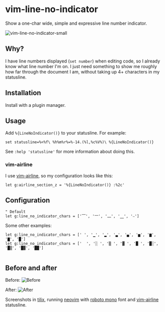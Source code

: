# vim-line-no-indicator

Show a one-char wide, simple and expressive line number indicator.

![vim-line-no-indicator-small](https://imgur.com/36mmVdI.gif)

## Why?

I have line numbers displayed (`set number`) when editing code, so I already know what line number I'm on. I just need something to show me roughly how far through the document I am, without taking up 4+ characters in my statusline.

## Installation

Install with a plugin manager.

## Usage

Add `%{LineNoIndicator()}` to your statusline. For example:

```vim
set statusline=%<%f\ %h%m%r%=%-14.(%l,%c%V%)\ %{LineNoIndicator()}
```

See `:help 'statusline'` for more information about doing this.

### vim-airline

I use [vim-airline](https://github.com/vim-airline/vim-airline/), so my configuration looks like this:

```vim
let g:airline_section_z = '%{LineNoIndicator()} :%2c'
```

## Configuration

```vim
" Default
let g:line_no_indicator_chars = ['⎺', '⎻', '⎼', '⎽', '⎯']
```

Some other examples:
```vim
let g:line_no_indicator_chars = [' ', '▁', '▂', '▃', '▄', '▅', '▆', '▇', '█']
let g:line_no_indicator_chars = ['  ', '░ ', '▒ ', '▓ ', '█ ', '█░', '█▒', '█▓', '██']
 
```

## Before and after

Before:
![Before](https://imgur.com/iy5v6KD.png)

After:
![After](https://imgur.com/FZOMzQI.png)

Screenshots in [tilix](https://gnunn1.github.io/tilix-web/), running [neovim](https://neovim.io/) with [roboto mono](https://fonts.google.com/specimen/Roboto+Mono) font and [vim-airline](https://github.com/vim-airline/vim-airline) statusline.
